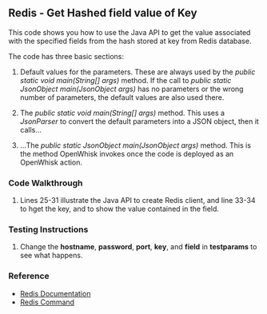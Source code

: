 ## Redis - Get Hashed field value of Key

This code shows you how to use the Java API to get the value associated with the specified fields from the hash stored at key from Redis database.

The code has three basic sections: 

1. Default values for the parameters. These are always used by the *public static void main(String[] args)* method. 
If the call to *public static JsonObject main(JsonObject args)* has no parameters or the wrong number of parameters, the default values are also used there. 

2. The *public static void main(String[] args)* method. This uses a *JsonParser* to convert the default parameters into a JSON object, then it calls... 

3. ...The *public static JsonObject main(JsonObject args)* method. This is the method OpenWhisk invokes once the code is deployed as an OpenWhisk action.

### Code Walkthrough
1. Lines 25-31 illustrate the Java API to create Redis client, and line 33-34 to hget the key, and to show the value contained in the field.

### Testing Instructions
1. Change the **hostname**, **password**, **port**, **key**, and **field** in **testparams** to see what happens.

### Reference
* [Redis Documentation](https://redis.io/)
* [Redis Command](https://redis.io/commands/)